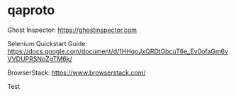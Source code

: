 # qaproto


Ghost Inspector: https://ghostinspector.com

Selenium Quickstart Guide: https://docs.google.com/document/d/1HHqoJxQRDtGbcuT6e_Ev0ofaGm6vVVDUPRSNoZgTM6k/

BrowserStack: https://www.browserstack.com/

Test
